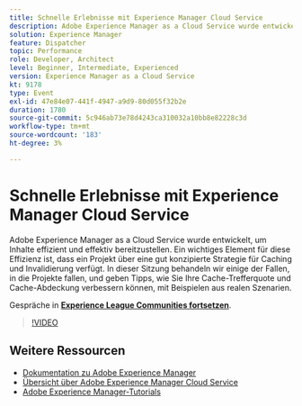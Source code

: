 ```yaml
---
title: Schnelle Erlebnisse mit Experience Manager Cloud Service
description: Adobe Experience Manager as a Cloud Service wurde entwickelt, um Inhalte effizient und effektiv bereitzustellen. Ein wichtiges Element für diese Effizienz ist, dass ein Projekt über eine gut konzipierte Strategie für Caching und Invalidierung verfügt. In dieser Sitzung behandeln wir einige der Fallen, in die Projekte fallen, und geben Tipps, wie Sie Ihre Cache-Trefferquote und Cache-Abdeckung verbessern können, mit Beispielen aus realen Szenarien.
solution: Experience Manager
feature: Dispatcher
topic: Performance
role: Developer, Architect
level: Beginner, Intermediate, Experienced
version: Experience Manager as a Cloud Service
kt: 9178
type: Event
exl-id: 47e84e07-441f-4947-a9d9-80d055f32b2e
duration: 1780
source-git-commit: 5c946ab73e78d4243ca310032a10bb8e82228c3d
workflow-type: tm+mt
source-wordcount: '183'
ht-degree: 3%

---
```


# Schnelle Erlebnisse mit Experience Manager Cloud Service

Adobe Experience Manager as a Cloud Service wurde entwickelt, um Inhalte effizient und effektiv bereitzustellen. Ein wichtiges Element für diese Effizienz ist, dass ein Projekt über eine gut konzipierte Strategie für Caching und Invalidierung verfügt. In dieser Sitzung behandeln wir einige der Fallen, in die Projekte fallen, und geben Tipps, wie Sie Ihre Cache-Trefferquote und Cache-Abdeckung verbessern können, mit Beispielen aus realen Szenarien.

Gespräche in **[Experience League Communities fortsetzen](https://adobe.ly/3CUkzoB)**.

>[!VIDEO](https://video.tv.adobe.com/v/337846/?quality=12&learn=on&hidetitle=true)

## Weitere Ressourcen

- [Dokumentation zu Adobe Experience Manager](https://experienceleague.adobe.com/docs/experience-manager-cloud-service.html?lang=de)
- [Übersicht über Adobe Experience Manager Cloud Service](https://experienceleague.adobe.com/docs/experience-manager-cloud-service/overview/home.html?lang=de)
- [Adobe Experience Manager-Tutorials](https://experienceleague.adobe.com/docs/experience-manager-tutorials.html?lang=de)
